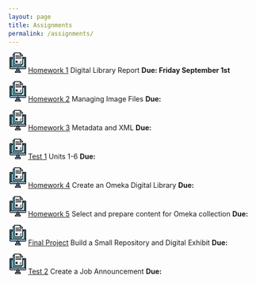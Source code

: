 ```yaml
---
layout: page
title: Assignments
permalink: /assignments/
---
```


![homework](/assets/hw.jpg) [Homework 1](https://markwolfeman.github.io/ist653/assignments/homework1) Digital Library Report **Due: Friday September 1st**

![homework](/assets/hw.jpg) [Homework 2](https://markwolfeman.github.io/ist653/assignments/) Managing Image Files **Due:**

![homework](/assets/hw.jpg) [Homework 3](https://markwolfeman.github.io/ist653/assignments/) Metadata and XML **Due:**

![homework](/assets/hw.jpg) [Test 1]() Units 1-6 **Due:**

![homework](/assets/hw.jpg) [Homework 4](https://markwolfeman.github.io/ist653/assignments/) Create an Omeka Digital Library **Due:**

![homework](/assets/hw.jpg) [Homework 5](https://markwolfeman.github.io/ist653/assignments/) Select and prepare content for Omeka collection **Due:**

![homework](/assets/hw.jpg) [Final Project](https://markwolfeman.github.io/ist653/assignments/) Build a Small Repository and Digital Exhibit **Due:**

![homework](/assets/hw.jpg) [Test 2](https://markwolfeman.github.io/ist653/assignments/) Create a Job Announcement **Due:**



